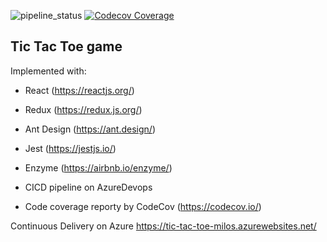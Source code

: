 ![pipeline_status](https://dev.azure.com/milosbrugi/Curio/_apis/build/status/brugi82.tic-tac-toe?branchName=master)
[![Codecov Coverage](https://img.shields.io/codecov/c/github/brugi82/tic-tac-toe/master.svg)](https://codecov.io/gh/brugi82/tic-tac-toe/)

## Tic Tac Toe game ##

Implemented with:

* React (https://reactjs.org/)
* Redux (https://redux.js.org/)
* Ant Design (https://ant.design/)
* Jest (https://jestjs.io/)
* Enzyme (https://airbnb.io/enzyme/)


* CICD pipeline on AzureDevops
* Code coverage reporty by CodeCov (https://codecov.io/)

Continuous Delivery on Azure
https://tic-tac-toe-milos.azurewebsites.net/
